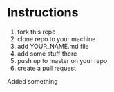 # Instructions

1. fork this repo
2. clone repo to your machine
3. add YOUR_NAME.md file
4. add some stuff there
5. push up to master on your repo
6. create a pull request



Added something